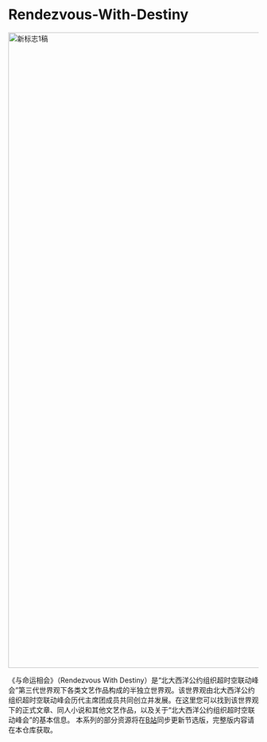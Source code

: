 # Rendezvous-With-Destiny
<img width="1280" alt="新标志1稿" src="https://github.com/rmcraven/Rendezvous-With-Destiny/assets/151801122/6a19900c-5c86-4cf4-9d7d-21dbe1019c6e">

《与命运相会》（Rendezvous With Destiny）是“北大西洋公约组织超时空联动峰会”第三代世界观下各类文艺作品构成的半独立世界观。该世界观由北大西洋公约组织超时空联动峰会历代主席团成员共同创立并发展。在这里您可以找到该世界观下的正式文章、同人小说和其他文艺作品，以及关于“北大西洋公约组织超时空联动峰会”的基本信息。
本系列的部分资源将在[B站](https://space.bilibili.com/505880054/?spm_id_from=333.999.0.0)同步更新节选版，完整版内容请在本仓库获取。
